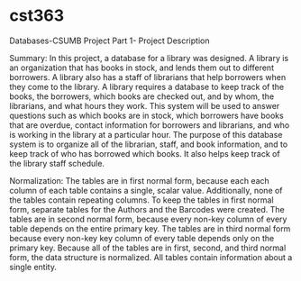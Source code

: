 # cst363
Databases-CSUMB
Project Part 1- Project Description

Summary: In this project, a database for a library was designed. A library is an organization that has books in stock, and lends them out to different borrowers. A library also has a staff of librarians that help borrowers when they come to the library.
	A library requires a database to keep track of the books, the borrowers, which books are checked out, and by whom, the librarians, and what hours they work. This system will be used to answer questions such as which books are in stock, which borrowers have books that are overdue, contact information for borrowers and librarians, and who is working in the library at a particular hour.
	The purpose of this database system is to organize all of the librarian, staff, and book information, and to keep track of who has borrowed which books. It also helps keep track of the library staff schedule.

Normalization: The tables are in first normal form, because each each column of each table contains a single, scalar value. Additionally, none of the tables contain repeating columns. To keep the tables in first normal form, separate tables for the Authors and the Barcodes were created. The tables are in second normal form, because every non-key column of every table depends on the entire primary key. The tables are in third normal form because every non-key key column of every table depends only on the primary key. Because all of the tables are in first, second, and third normal form, the data structure is normalized. All tables contain information about a single entity.

